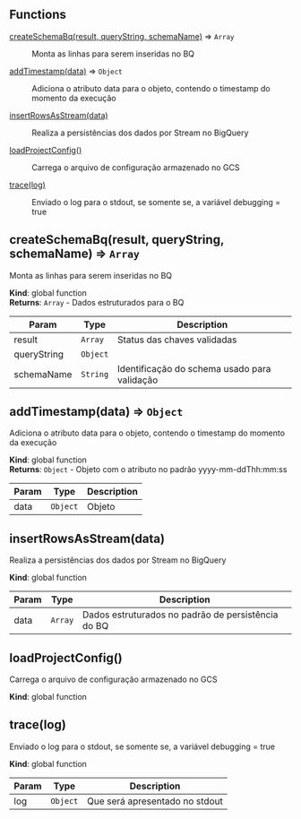 ## Functions

<dl>
<dt><a href="#createSchemaBq">createSchemaBq(result, queryString, schemaName)</a> ⇒ <code>Array</code></dt>
<dd><p>Monta as linhas para serem inseridas no BQ</p>
</dd>
<dt><a href="#addTimestamp">addTimestamp(data)</a> ⇒ <code>Object</code></dt>
<dd><p>Adiciona o atributo data para o objeto, contendo o timestamp do momento da execução</p>
</dd>
<dt><a href="#insertRowsAsStream">insertRowsAsStream(data)</a></dt>
<dd><p>Realiza a persistências dos dados por Stream no BigQuery</p>
</dd>
<dt><a href="#loadProjectConfig">loadProjectConfig()</a></dt>
<dd><p>Carrega o arquivo de configuração armazenado no GCS</p>
</dd>
<dt><a href="#trace">trace(log)</a></dt>
<dd><p>Enviado o log para o stdout, se somente se, a variável debugging = true</p>
</dd>
</dl>

<a name="createSchemaBq"></a>

## createSchemaBq(result, queryString, schemaName) ⇒ <code>Array</code>

Monta as linhas para serem inseridas no BQ

**Kind**: global function  
**Returns**: <code>Array</code> - Dados estruturados para o BQ

| Param       | Type                | Description                                  |
| ----------- | ------------------- | -------------------------------------------- |
| result      | <code>Array</code>  | Status das chaves validadas                  |
| queryString | <code>Object</code> |                                              |
| schemaName  | <code>String</code> | Identificação do schema usado para validação |

<a name="addTimestamp"></a>

## addTimestamp(data) ⇒ <code>Object</code>

Adiciona o atributo data para o objeto, contendo o timestamp do momento da execução

**Kind**: global function  
**Returns**: <code>Object</code> - Objeto com o atributo no padrão yyyy-mm-ddThh:mm:ss

| Param | Type                | Description |
| ----- | ------------------- | ----------- |
| data  | <code>Object</code> | Objeto      |

<a name="insertRowsAsStream"></a>

## insertRowsAsStream(data)

Realiza a persistências dos dados por Stream no BigQuery

**Kind**: global function

| Param | Type               | Description                                        |
| ----- | ------------------ | -------------------------------------------------- |
| data  | <code>Array</code> | Dados estruturados no padrão de persistência do BQ |

<a name="loadProjectConfig"></a>

## loadProjectConfig()

Carrega o arquivo de configuração armazenado no GCS

**Kind**: global function  
<a name="trace"></a>

## trace(log)

Enviado o log para o stdout, se somente se, a variável debugging = true

**Kind**: global function

| Param | Type                | Description                    |
| ----- | ------------------- | ------------------------------ |
| log   | <code>Object</code> | Que será apresentado no stdout |
